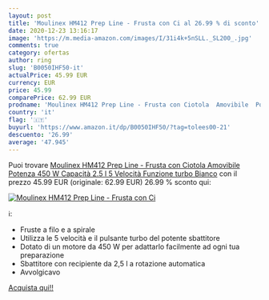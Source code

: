 ```yaml
---
layout: post
title: 'Moulinex HM412 Prep Line - Frusta con Ci al 26.99 % di sconto'
date: 2020-12-23 13:16:17
image: 'https://m.media-amazon.com/images/I/31i4k+5nSLL._SL200_.jpg'
comments: true
category: ofertas
author: ring
slug: 'B0050IHF50-it'
actualPrice: 45.99 EUR
currency: EUR
price: 45.99
comparePrice: 62.99 EUR
prodname: 'Moulinex HM412 Prep Line - Frusta con Ciotola  Amovibile  Potenza 450 W  Capacità 2.5 l  5 Velocità  Funzione turbo  Bianco'
country: 'it'
flag: '🇮🇹'
buyurl: 'https://www.amazon.it/dp/B0050IHF50/?tag=tolees00-21'
descuento: '26.99'
average: '47.945'
---
```


Puoi trovare [Moulinex HM412 Prep Line - Frusta con Ciotola  Amovibile  Potenza 450 W  Capacità 2.5 l  5 Velocità  Funzione turbo  Bianco](https://www.amazon.it/dp/B0050IHF50/?tag=tolees00-21) con il prezzo 45.99 EUR (originale: 62.99 EUR) 26.99 % sconto qui:

[![Moulinex HM412 Prep Line - Frusta con Ci](https://m.media-amazon.com/images/I/31i4k+5nSLL._SL200_.jpg)](https://www.amazon.it/dp/B0050IHF50/?tag=tolees00-21)

ℹ️:

- Fruste a filo e a spirale
- Utilizza le 5 velocità e il pulsante turbo del potente sbattitore
- Dotato di un motore da 450 W per adattarlo facilmente ad ogni tua preparazione
- Sbattitore con recipiente da 2,5 l a rotazione automatica
- Avvolgicavo

[Acquista qui!!](https://www.amazon.it/dp/B0050IHF50/?tag=tolees00-21)
